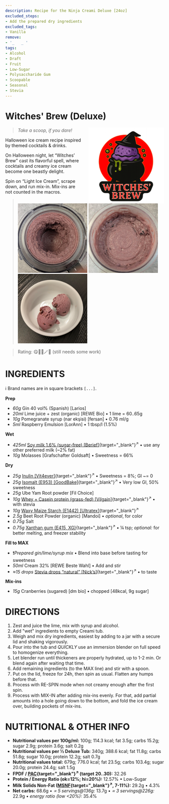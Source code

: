 ```yaml
---
description: Recipe for the Ninja Creami Deluxe [24oz]
excluded_steps:
- Add the prepared dry ingredients
excluded_tags:
- Vanilla
remove:
- '_   _ '
tags:
- Alcohol
- Draft
- Fruit
- Low-Sugar
- Polysaccharide Gum
- Scoopable
- Seasonal
- Stevia
---
```

# Witches' Brew (Deluxe)
<img style="float: right; margin-left: 1.5em;" width=240 alt="Logo" src="logo-Witches-Brew.png" />

> *Take a scoop, if you dare!*

Halloween ice cream recipe inspired by themed cocktails & drinks.

On Halloween night, let “Witches’ Brew” cast its flavorful spell,
where cocktails and creamy ice cream become one beastly delight.

Spin on “Light Ice Cream”, scrape down, and run mix-in.
Mix-ins are not counted in the macros.

> <img width=220 alt="After Light Ice Cream" src="Witches-Brew_2025-10-16_1.jpg" class="zoomable" />
> <img width=220 alt="After Mix-in" src="Witches-Brew_2025-10-16_2.jpg" class="zoomable" />
> <img width=220 alt="Served" src="Witches-Brew_2025-10-16_3.jpg" class="zoomable" />

> Rating: 😋🧙‍♀️🪄🎃 (still needs some work)

# INGREDIENTS

ℹ️ Brand names are in square brackets `[...]`.

**Prep**

  - _60g_ Gin 40 vol% (Spanish) [Larios]
  - _20ml_ Lime juice + zest (organic) [REWE Bio] • 1 lime = 60..65g
  - _10g_ Pomegranate syrup (nar ekşisi) [fersan] • 0.76 ml/g
  - _5ml_ Raspberry Emulsion [LorAnn] • 1 tbsp/l (1.5%)

**Wet**

  - _425ml_ [Soy milk 1.6% (sugar-free) \[Berief\]](/ice-creamery/info/ingredients/#soy-milk){target="_blank"}<sup>↗</sup> • use any other preferred milk (~2% fat)
  - _10g_ Molasses [Grafschafter Goldsaft] • Sweetness = 66%

**Dry**

  - _25g_ [Inulin \[Vit4ever\]](/ice-creamery/info/ingredients/#inulin){target="_blank"}<sup>↗</sup> • Sweetness = 8%; GI ~= 0
  - _25g_ [Isomalt (E953) \[GoodBake\]](/ice-creamery/info/ingredients/#isomalt-e953){target="_blank"}<sup>↗</sup> • Very low GI, 50% sweetness
  - _25g_ Ube Yam Root powder [Fil Choice]
  - _10g_ [Whey + Casein protein (grass-fed) \[Vilgain\]](/ice-creamery/info/ingredients/#whey-protein){target="_blank"}<sup>↗</sup> • with stevia
  - _10g_ [Waxy Maize Starch (E1442) \[Ultratex\]](/ice-creamery/info/ingredients/#waxy-maize-starch-e1442){target="_blank"}<sup>↗</sup>
  - _2.5g_ Beet Root Powder (organic) [Mandoi] • *optional*, for color
  - _0.75g_ Salt
  - _0.75g_ [Xanthan gum (E415, XG)](/ice-creamery/info/ingredients/#xanthan-gum-xg-e415){target="_blank"}<sup>↗</sup> • ¼ tsp; *optional:* for better melting, and freezer stability

**Fill to MAX**

  - ❗*Prepared gin/lime/syrup mix* • Blend into base before tasting for sweetness
  - _50ml_ Cream 32% [REWE Beste Wahl] • Add and stir
  - _≈15 drops_ [Stevia drops “natural” \[Nick’s\]](/ice-creamery/info/ingredients/#stevia-e960){target="_blank"}<sup>↗</sup> • to taste

**Mix-ins**

  - _15g_ Cranberries (sugared) [dm bio] • chopped [48kcal, 9g sugar]

# DIRECTIONS

 1. Zest and juice the lime, mix with syrup and alcohol.
 1. Add "wet" ingredients to empty Creami tub.
 1. Weigh and mix dry ingredients, easiest by adding to a jar with a secure lid and shaking vigorously.
 1. Pour into the tub and *QUICKLY* use an immersion blender on full speed to homogenize everything.
 1. Let blender run until thickeners are properly hydrated, up to 1-2 min. Or blend again after waiting that time.
 1. Add remaining ingredients (to the MAX line) and stir with a spoon.
 1. Put on the lid, freeze for 24h, then spin as usual. Flatten any humps before that.
 1. Process with RE-SPIN mode when not creamy enough after the first spin.
 1. Process with MIX-IN after adding mix-ins evenly. For that, add partial amounts into a hole going down to the bottom, and fold the ice cream over, building pockets of mix-ins.

# NUTRITIONAL & OTHER INFO

- **Nutritional values per 100g/ml:** 100g; 114.3 kcal; fat 3.5g; carbs 15.2g; sugar 2.9g; protein 3.6g; salt 0.2g
- **Nutritional values per ½ Deluxe Tub:** 340g; 388.6 kcal; fat 11.8g; carbs 51.8g; sugar 10.0g; protein 12.2g; salt 0.7g
- **Nutritional values total:** 679g; 776.0 kcal; fat 23.5g; carbs 103.4g; sugar 20.0g; protein 24.4g; salt 1.5g
- **FPDF / [PAC](/ice-creamery/info/glossary/#potere-anti-congelante-pac){target="_blank"}<sup>↗</sup> (target 20..30):** 32.26
- **Protein / Energy Ratio (ok=12%; hi=20%):** 12.57% • Low-Sugar
- **Milk Solids Non-Fat ([MSNF](/ice-creamery/info/glossary/#milk-solids-not-fat-msnf){target="_blank"}<sup>↗</sup>, 7-11%):** 29.2g • 4.3%
- **Net carbs:** 68.6g • *∝ 5 servings@136g:* 13.7g • *∝ 3 servings@226g:* 22.9g • *energy ratio (low <20%):* 35.4%
